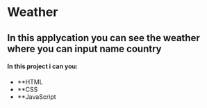 # Weather
## In this applycation you can see the weather where you can input name country
#### In this project i can you:
+ **HTML
+ **CSS
+ **JavaScript
